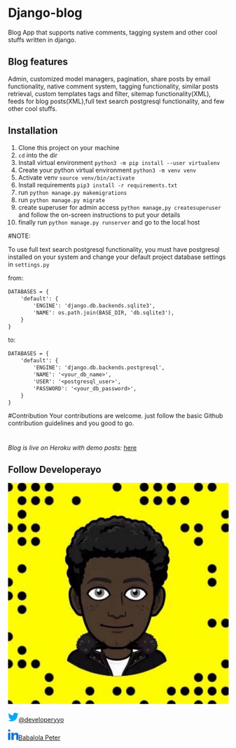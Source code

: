 # Django-blog
Blog App that supports native comments, tagging system and other cool stuffs written in django.

## Blog features
Admin, customized model managers, pagination, share posts by email functionality, native comment system, tagging functionality,
similar posts retrieval, custom templates tags and filter, sitemap functionality(XML), 
feeds for blog posts(XML),full text search postgresql functionality, and 
few other cool stuffs.

## Installation
1. Clone this project on your machine 
1. `cd` into the dir
1. Install virtual environment `python3 -m pip install --user virtualenv`
1. Create your python virtual environment `python3 -m venv venv`
1. Activate venv `source venv/bin/activate`
1. Install requirements `pip3 install -r requirements.txt`
1. run `python manage.py makemigrations`
1. run `python manage.py migrate`
1. create superuser for admin access `python manage,py createsuperuser`
and follow the on-screen instructions to put your details
1. finally run `python manage.py runserver` and go to the local host

#NOTE:

To use full text search postgresql functionality, you must have postgresql
installed on your system and change your default project database settings in 
`settings.py`

from: 
```
DATABASES = {
    'default': {
        'ENGINE': 'django.db.backends.sqlite3',
        'NAME': os.path.join(BASE_DIR, 'db.sqlite3'),
    }
}
```
to:
```
DATABASES = {
    'default': {
        'ENGINE': 'django.db.backends.postgresql',
        'NAME': '<your_db_name>',
        'USER': '<postgresql_user>',
        'PASSWORD': '<your_db_password>',
    }
}

```
#Contribution
Your contributions are welcome. just follow the basic Github contribution 
guidelines and you good to go.
#
*Blog is live on Heroku with demo posts:* [here](https://devayo.herokuapp.com/blog)

## Follow Developerayo

![Developerayo Logo](media/img/WhatsApp%20Image%202020-04-20%20at%206.28.00%20AM.jpeg) 

![twitter](media/img/twitter-241-721979.png)[@developeryyo](https://twitter.com/Developerayyo)


![linkedin](media/img/linkedin-189-721962.png)[Babalola Peter](https://www.linkedin.com/in/babalola-peter-689768163/)


